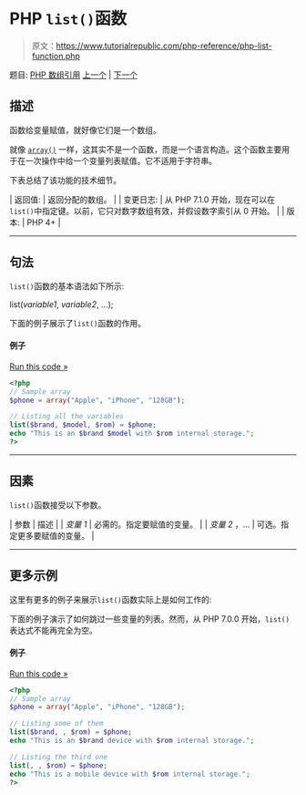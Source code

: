 # PHP `list()`函数

> 原文：<https://www.tutorialrepublic.com/php-reference/php-list-function.php>

题目: [PHP 数组引用](php-array-functions.php) [上一个](php-ksort-function.php) | [下一个](php-natcasesort-function.php)

## 描述

函数给变量赋值，就好像它们是一个数组。

就像 [`array()`](php-array-function.php) 一样，这其实不是一个函数，而是一个语言构造。这个函数主要用于在一次操作中给一个变量列表赋值。它不适用于字符串。

下表总结了该功能的技术细节。

| 返回值: | 返回分配的数组。 |
| 变更日志: | 从 PHP 7.1.0 开始，现在可以在`list()`中指定键。以前，它只对数字数组有效，并假设数字索引从 0 开始。 |
| 版本: | PHP 4+ |

* * *

## 句法

`list()`函数的基本语法如下所示:

list(*variable1*, *variable2*, ...);

下面的例子展示了`list()`函数的作用。

#### 例子

[Run this code »](../codelab.php?topic=php&file=assign-a-list-of-variables "Run this code to view the output")

```php
<?php
// Sample array
$phone = array("Apple", "iPhone", "128GB");

// Listing all the variables
list($brand, $model, $rom) = $phone;
echo "This is an $brand $model with $rom internal storage.";
?>
```

* * *

## 因素

`list()`函数接受以下参数。

| 参数 | 描述 |
| *变量 1* | 必需的。指定要赋值的变量。 |
| *变量 2* ，... | 可选。指定更多要赋值的变量。 |

* * *

## 更多示例

这里有更多的例子来展示`list()`函数实际上是如何工作的:

下面的例子演示了如何跳过一些变量的列表。然而，从 PHP 7.0.0 开始，`list()`表达式不能再完全为空。

#### 例子

[Run this code »](../codelab.php?topic=php&file=skip-the-listing-of-some-variables "Run this code to view the output")

```php
<?php
// Sample array
$phone = array("Apple", "iPhone", "128GB");

// Listing some of them
list($brand, , $rom) = $phone;
echo "This is an $brand device with $rom internal storage.";

// Listing the third one
list(, , $rom) = $phone;
echo "This is a mobile device with $rom internal storage.";
?>
```